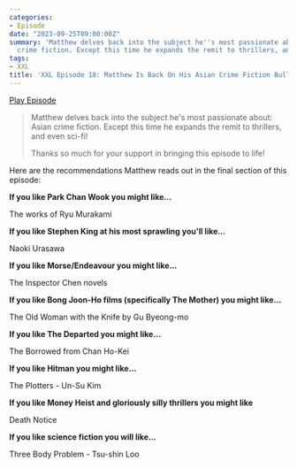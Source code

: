 ```yaml
---
categories:
- Episode
date: "2023-09-25T09:00:00Z"
summary: 'Matthew delves back into the subject he''s most passionate about: Asian
  crime fiction. Except this time he expands the remit to thrillers, and even sci-fi!'
tags:
- XXL
title: 'XXL Episode 18: Matthew Is Back On His Asian Crime Fiction Bullshit'
---
```


[Play Episode](https://www.patreon.com/posts/xxl-episode-18-89767574)
> Matthew delves back into the subject he's most passionate about: Asian crime fiction. Except this time he expands the remit to thrillers, and even sci-fi!
> 
> Thanks so much for your support in bringing this episode to life! 
 

Here are the recommendations Matthew reads out in the final section of this episode:

**If you like Park Chan Wook you might like…**

The works of Ryu Murakami

**If you like Stephen King at his most sprawling you'll like…**

Naoki Urasawa

**If you like Morse/Endeavour you might like…**

The Inspector Chen novels

**If you like Bong Joon-Ho films (specifically The Mother) you might like…**

The Old Woman with the Knife by Gu Byeong-mo

**If you like The Departed you might like…**

The Borrowed from Chan Ho-Kei

**If you like Hitman you might like…**

The Plotters - Un-Su Kim

**If you like Money Heist and gloriously silly thrillers you might like**

Death Notice

**If you like science fiction you will like…**

Three Body Problem - Tsu-shin Loo